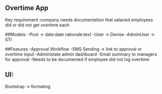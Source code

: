 ## Overtime App 

Key requirement :company needs documentation that salaried employees did or did not get overtime each 


##Models:
-Post -> date:date  rationale:text
-User -> Devise
-AdminUser ->   STI

##Features
-Approval Workflow
-SMS Sending -> link to approval or overtime input
-Administate admin dashboard
-Email summary to managers for approval
-Needs to be documented if employee did not log overtime


## UI:
Bootstrap -> formating

